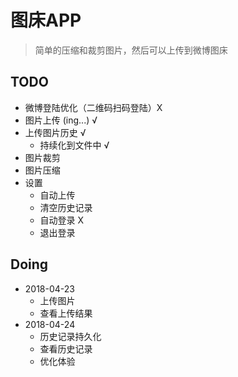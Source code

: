 # 图床APP

> 简单的压缩和裁剪图片，然后可以上传到微博图床

## TODO

- 微博登陆优化（二维码扫码登陆）X
- 图片上传 (ing...) √
- 上传图片历史 √
    - 持续化到文件中 √
- 图片裁剪
- 图片压缩
- 设置
    - 自动上传
    - 清空历史记录 
    - 自动登录 X
    - 退出登录

## Doing

- 2018-04-23
    - 上传图片
    - 查看上传结果
- 2018-04-24
    - 历史记录持久化
    - 查看历史记录
    - 优化体验